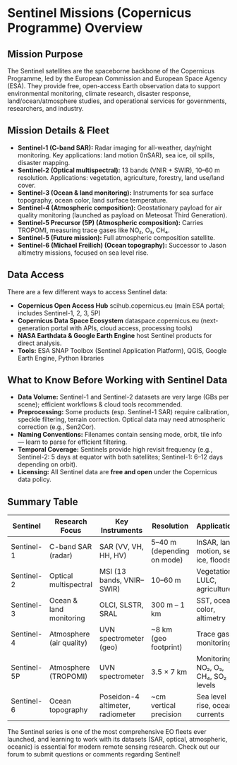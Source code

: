 # Sentinel Missions (Copernicus Programme) Overview

## Mission Purpose
The Sentinel satellites are the spaceborne backbone of the Copernicus Programme, led by the European Commission and European Space Agency (ESA). They provide free, open-access Earth observation data to support environmental monitoring, climate research, disaster response, land/ocean/atmosphere studies, and operational services for governments, researchers, and industry.

## Mission Details & Fleet
- **Sentinel-1 (C-band SAR):** Radar imaging for all-weather, day/night monitoring. Key applications: land motion (InSAR), sea ice, oil spills, disaster mapping.
- **Sentinel-2 (Optical multispectral):** 13 bands (VNIR + SWIR), 10–60 m resolution. Applications: vegetation, agriculture, forestry, land use/land cover.
- **Sentinel-3 (Ocean & land monitoring):** Instruments for sea surface topography, ocean color, land surface temperature.
- **Sentinel-4 (Atmospheric composition):** Geostationary payload for air quality monitoring (launched as payload on Meteosat Third Generation).
- **Sentinel-5 Precursor (5P) (Atmospheric composition):** Carries TROPOMI, measuring trace gases like NO₂, O₃, CH₄.
- **Sentinel-5 (Future mission):** Full atmospheric composition satellite.
- **Sentinel-6 (Michael Freilich) (Ocean topography):** Successor to Jason altimetry missions, focused on sea level rise.

## Data Access
There are a few different ways to access Sentinel data:
  - **Copernicus Open Access Hub** scihub.copernicus.eu (main ESA portal; includes Sentinel-1, 2, 3, 5P)
  - **Copernicus Data Space Ecosystem** dataspace.copernicus.eu (next-generation portal with APIs, cloud access, processing tools)
  - **NASA Earthdata & Google Earth Engine** host Sentinel products for direct analysis.
  - **Tools:** ESA SNAP Toolbox (Sentinel Application Platform), QGIS, Google Earth Engine, Python libraries

## What to Know Before Working with Sentinel Data
- **Data Volume:** Sentinel-1 and Sentinel-2 datasets are very large (GBs per scene); efficient workflows & cloud tools recommended.
- **Preprocessing:** Some products (esp. Sentinel-1 SAR) require calibration, speckle filtering, terrain correction. Optical data may need atmospheric correction (e.g., Sen2Cor).
- **Naming Conventions:** Filenames contain sensing mode, orbit, tile info — learn to parse for efficient filtering.
- **Temporal Coverage:** Sentinels provide high revisit frequency (e.g., Sentinel-2: 5 days at equator with both satellites; Sentinel-1: 6–12 days depending on orbit).
- **Licensing:** All Sentinel data are **free and open** under the Copernicus data policy.

## Summary Table

| **Sentinel**              | **Research Focus**           | **Key Instruments**              | **Resolution**           | **Applications**              |
|---------------------|----------------------------|---------------------|----------------------------|---------------------|
| Sentinel-1            | C-band SAR (radar)| SAR (VV, VH, HH, HV)             | 5–40 m (depending on mode)| InSAR, land motion, sea ice, floods             |
| Sentinel-2            | Optical multispectral | MSI (13 bands, VNIR–SWIR)             | 10–60 m  | Vegetation, LULC, agriculture             |
| Sentinel-3            | Ocean & land monitoring| OLCI, SLSTR, SRAL             | 300 m – 1 km| SST, ocean color, altimetry             |
| Sentinel-4            | Atmosphere (air quality)| UVN spectrometer (geo)             | ~8 km (geo footprint)| Trace gas monitoring             |
| Sentinel-5P            | Atmosphere (TROPOMI)| UVN spectrometer             | 3.5 × 7 km| Monitoring NO₂, O₃, CH₄, SO₂ levels             |
| Sentinel-6            | Ocean topography| Poseidon-4 altimeter, radiometer             | ~cm vertical precision| Sea level rise, ocean currents             |

The Sentinel series is one of the most comprehensive EO fleets ever launched, and learning to work with its datasets (SAR, optical, atmospheric, oceanic) is essential for modern remote sensing research. Check out our forum to submit questions or comments regarding Sentinel!
